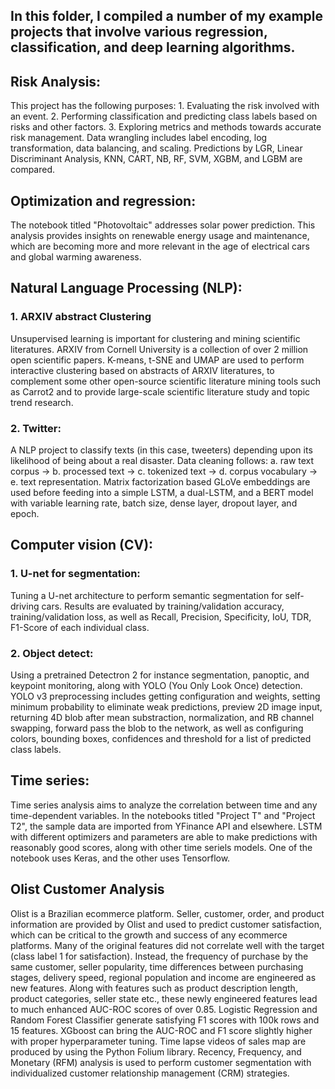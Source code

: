 ## In this folder, I compiled a number of my example projects that involve various regression, classification, and deep learning algorithms.



##   Risk Analysis:
   This project has the following purposes: 1. Evaluating the risk involved with an event. 2. Performing classification and predicting class labels based on risks and other factors. 3. Exploring metrics and methods towards accurate risk management. Data wrangling includes label encoding, log transformation, data balancing, and scaling. Predictions by LGR, Linear Discriminant Analysis, KNN, CART, NB, RF, SVM, XGBM, and LGBM are compared.

##   Optimization and regression:
   The notebook titled "Photovoltaic" addresses solar power prediction. This analysis provides insights on renewable energy usage and maintenance, which are becoming more and more relevant in the age of electrical cars and global warming awareness.


## Natural Language Processing (NLP):
### 1. ARXIV abstract Clustering
   Unsupervised learning is important for clustering and mining scientific literatures. ARXIV from Cornell University is a collection of over 2 million open scientific papers. K-means, t-SNE and UMAP are used to perform interactive clustering based on abstracts of ARXIV literatures, to complement some other open-source scientific literature mining tools such as Carrot2 and to provide large-scale scientific literature study and topic trend research.
### 2. Twitter:
   A NLP project to classify texts (in this case, tweeters) depending upon its likelihood of being about a real disaster. Data cleaning follows: a. raw text corpus -> b. processed text -> c. tokenized text -> d. corpus vocabulary -> e. text representation. Matrix factorization based GLoVe embeddings are used before feeding into a simple LSTM, a dual-LSTM, and a BERT model with variable learning rate, batch size, dense layer, dropout layer, and epoch.

## Computer vision (CV):
### 1. U-net for segmentation: 
   Tuning a U-net architecture to perform semantic segmentation for self-driving cars. Results are evaluated by training/validation accuracy, training/validation loss, as well as Recall, Precision, Specificity, IoU, TDR, F1-Score of each individual class.
### 2. Object detect: 
   Using a pretrained Detectron 2 for instance segmentation, panoptic, and keypoint monitoring, along with YOLO (You Only Look Once) detection. YOLO v3 preprocessing includes getting configuration and weights, setting minimum probability to eliminate weak predictions, preview 2D image input, returning 4D blob after mean substraction, normalization, and RB channel swapping, forward pass the blob to the network, as well as configuring colors, bounding boxes, confidences and threshold for a list of predicted class labels.


##  Time series: 
   Time series analysis aims to analyze the correlation between time and any time-dependent variables. In the notebooks titled "Project T" and "Project T2", the sample data are imported from YFinance API and elsewhere. LSTM with different optimizers and parameters are able to make predictions with reasonably good scores, along with other time seriels models. One of the notebook uses Keras, and the other uses Tensorflow.
   
## Olist Customer Analysis
   Olist is a Brazilian ecommerce platform. Seller, customer, order, and product information are provided by Olist and used to predict customer satisfaction, which can be critical to the growth and success of any ecommerce platforms. Many of the original features did not correlate well with the target (class label 1 for satisfaction). Instead, the frequency of purchase by the same customer, seller popularity, time differences between purchasing stages, delivery speed, regional population and income are engineered as new features. Along with features such as product description length, product categories, seller state etc., these newly engineered features lead to much enhanced AUC-ROC scores of over 0.85. Logistic Regression and Random Forest Classifier generate satisfying F1 scores with 100k rows and 15 features. XGboost can bring the AUC-ROC and F1 score slightly higher with proper hyperparameter tuning. Time lapse videos of sales map are produced by using the Python Folium library. Recency, Frequency, and Monetary (RFM) analysis is used to perform customer segmentation with individualized customer relationship management (CRM) strategies.
